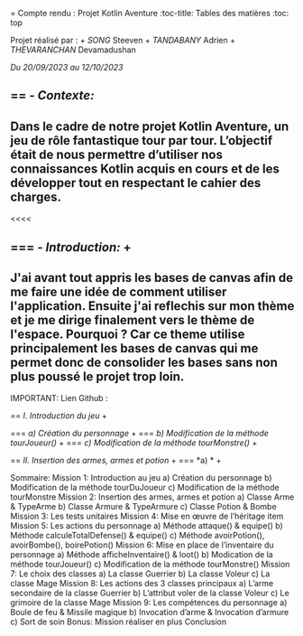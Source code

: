 = Compte rendu : Projet Kotlin Aventure
:toc-title: Tables des matières
:toc: top

Projet réalisé par : +
*SONG* Steeven +
*TANDABANY* Adrien +
*THEVARANCHAN* Devamadushan

*Du 20/09/2023 au 12/10/2023*

== *- Contexte:*
----
Dans le cadre de notre projet Kotlin Aventure, un jeu de rôle fantastique tour par tour. L’objectif était de nous permettre d’utiliser nos connaissances Kotlin acquis en cours et de les développer tout en respectant le cahier des charges.
----

<<<<

=== *- Introduction:* +
----
J'ai avant tout appris les bases de canvas afin de me faire une idée de comment utiliser l'application. Ensuite j'ai reflechis sur mon thème et je me dirige finalement vers le thème de l'espace. Pourquoi ? Car ce theme utilise principalement les bases de canvas qui me permet donc de consolider les bases sans non plus poussé le projet trop loin.
----

IMPORTANT: Lien Github :

== *I. Introduction du jeu* +

=== *a) Création du personnage* +
=== *b) Modification de la méthode tourJoueur()* +
=== *c) Modification de la méthode tourMonstre()* +

== *II. Insertion des armes, armes et potion* +
=== *a) * +




Sommaire:
Mission 1: Introduction au jeu
a) Création du personnage
b) Modification de la méthode tourDuJoueur
c) Modification de la méthode tourMonstre
Mission 2: Insertion des armes, armes et potion
a) Classe Arme & TypeArme
b) Classe Armure & TypeArmure
c) Classe Potion & Bombe
Mission 3: Les tests unitaires
Mission 4: Mise en œuvre de l’héritage item
Mission 5: Les actions du personnage
a) Méthode attaque() & equipe()
b) Méthode calculeTotalDefense() & equipe()
c) Méthode avoirPotion(), avoirBombe(), boirePotion()
Mission 6: Mise en place de l’inventaire du personnage
a) Méthode afficheInventaire() & loot()
b) Modication de la méthode tourJoueur()
c) Modification de la méthode tourMonstre()
Mission 7: Le choix des classes
a) La classe Guerrier
b) La classe Voleur
c) La classe Mage
Mission 8: Les actions des 3 classes principaux
a) L’arme secondaire de la classe Guerrier
b) L’attribut voler de la classe Voleur
c) Le grimoire de la classe Mage
Mission 9: Les compétences du personnage
a) Boule de feu & Missile magique
b) Invocation d’arme & Invocation d’armure
c) Sort de soin
Bonus: Mission réaliser en plus
Conclusion
